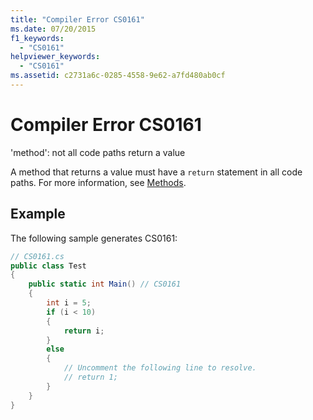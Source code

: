 ```yaml
---
title: "Compiler Error CS0161"
ms.date: 07/20/2015
f1_keywords:
  - "CS0161"
helpviewer_keywords:
  - "CS0161"
ms.assetid: c2731a6c-0285-4558-9e62-a7fd480ab0cf
---
```

# Compiler Error CS0161

'method': not all code paths return a value

 A method that returns a value must have a `return` statement in all code paths. For more information, see [Methods](../programming-guide/classes-and-structs/methods.md).

## Example

 The following sample generates CS0161:

```csharp
// CS0161.cs
public class Test
{
    public static int Main() // CS0161
    {
        int i = 5;
        if (i < 10)
        {
            return i;
        }
        else
        {
            // Uncomment the following line to resolve.
            // return 1;  
        }
    }
}
```
